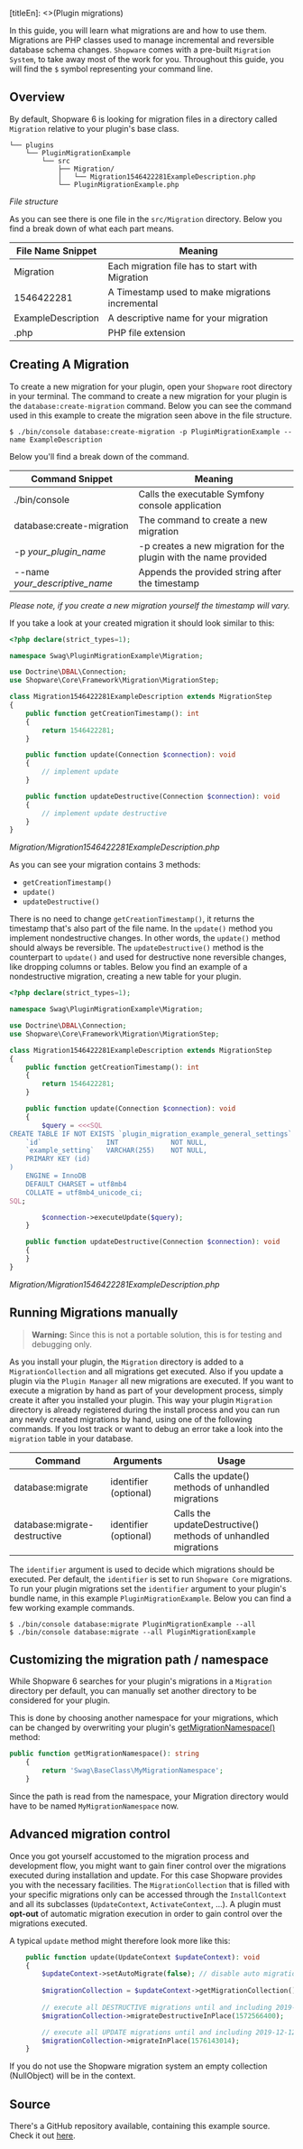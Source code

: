 [titleEn]: <>(Plugin migrations)

In this guide, you will learn what migrations are and how to use them.
Migrations are PHP classes used to manage incremental and reversible database schema changes.
`Shopware` comes with a pre-built `Migration System`, to take away most of the work for you.
Throughout this guide, you will find the `$` symbol representing your command line.

## Overview

By default, Shopware 6 is looking for migration files in a directory called `Migration` relative to your plugin's
base class.

```
└── plugins
    └── PluginMigrationExample
        └── src
            ├── Migration/
            │   └── Migration1546422281ExampleDescription.php
            └── PluginMigrationExample.php
```
*File structure*

As you can see there is one file in the `src/Migration` directory. Below you find a break down of what each part means.

| File Name Snippet       | Meaning                                                   |
|-------------------------|-----------------------------------------------------------|
| Migration               | Each migration file has to start with Migration           |
| 1546422281              | A Timestamp used to make migrations incremental           |
| ExampleDescription      | A descriptive name for your migration                     |
| .php                    | PHP file extension                                        |


## Creating A Migration

To create a new migration for your plugin, open your `Shopware` root directory in your terminal.
The command to create a new migration for your plugin is the `database:create-migration` command.
Below you can see the command used in this example to create the migration seen above in the file structure.

```
$ ./bin/console database:create-migration -p PluginMigrationExample --name ExampleDescription
```

Below you'll find a break down of the command.

| Command Snippet                | Meaning                                                          |
|--------------------------------|------------------------------------------------------------------|
| ./bin/console                  | Calls the executable Symfony console application                 |
| database:create-migration      | The command to create a new migration                            |
| -p *your_plugin_name*          | -p creates a new migration for the plugin with the name provided |
| --name *your_descriptive_name* | Appends the provided string after the timestamp                  |

*Please note, if you create a new migration yourself the timestamp will vary.*

If you take a look at your created migration it should look similar to this:
```php
<?php declare(strict_types=1);

namespace Swag\PluginMigrationExample\Migration;

use Doctrine\DBAL\Connection;
use Shopware\Core\Framework\Migration\MigrationStep;

class Migration1546422281ExampleDescription extends MigrationStep
{
    public function getCreationTimestamp(): int
    {
        return 1546422281;
    }

    public function update(Connection $connection): void
    {
        // implement update
    }

    public function updateDestructive(Connection $connection): void
    {
        // implement update destructive
    }
}
```
*Migration/Migration1546422281ExampleDescription.php*

As you can see your migration contains 3 methods:
* `getCreationTimestamp()`
* `update()`
* `updateDestructive()`

There is no need to change `getCreationTimestamp()`, it returns the timestamp that's also part of the file name.
In the `update()` method you implement nondestructive changes. In other words, the `update()` method should always be reversible.
The `updateDestructive()` method is the counterpart to `update()` and used for destructive none reversible changes,
like dropping columns or tables.
Below you find an example of a nondestructive migration, creating a new table for your plugin.

```php
<?php declare(strict_types=1);

namespace Swag\PluginMigrationExample\Migration;

use Doctrine\DBAL\Connection;
use Shopware\Core\Framework\Migration\MigrationStep;

class Migration1546422281ExampleDescription extends MigrationStep
{
    public function getCreationTimestamp(): int
    {
        return 1546422281;
    }

    public function update(Connection $connection): void
    {
        $query = <<<SQL
CREATE TABLE IF NOT EXISTS `plugin_migration_example_general_settings` (
    `id`                INT             NOT NULL,
    `example_setting`   VARCHAR(255)    NOT NULL,
    PRIMARY KEY (id)
)
    ENGINE = InnoDB
    DEFAULT CHARSET = utf8mb4
    COLLATE = utf8mb4_unicode_ci;
SQL;

        $connection->executeUpdate($query);
    }

    public function updateDestructive(Connection $connection): void
    {
    }
}
```
*Migration/Migration1546422281ExampleDescription.php*

## Running Migrations manually

> **Warning:** Since this is not a portable solution, this is for testing and debugging only.

As you install your plugin, the `Migration` directory is added to a `MigrationCollection` and all migrations get executed.
Also if you update a plugin via the `Plugin Manager` all new migrations are executed.
If you want to execute a migration by hand as part of your development process, simply create it after you installed your plugin.
This way your plugin `Migration` directory is already registered during the install process and you can run any newly created migrations by hand,
using one of the following commands. If you lost track or want to debug an error take a look into the `migration` table in your database.

| Command                      | Arguments             | Usage                                                         |
|------------------------------|-----------------------|---------------------------------------------------------------|
| database:migrate             | identifier (optional) | Calls the update() methods of unhandled migrations            |
| database:migrate-destructive | identifier (optional) | Calls the updateDestructive() methods of unhandled migrations |

The `identifier` argument is used to decide which migrations should be executed.
Per default, the `identifier` is set to run `Shopware Core` migrations.
To run your plugin migrations set the `identifier` argument to your plugin's bundle name, in this example `PluginMigrationExample`.
Below you can find a few working example commands.

```
$ ./bin/console database:migrate PluginMigrationExample --all
$ ./bin/console database:migrate --all PluginMigrationExample
```

## Customizing the migration path / namespace

While Shopware 6 searches for your plugin's migrations in a `Migration` directory per default,
you can manually set another directory to be considered for your plugin.

This is done by choosing another namespace for your migrations, which can be changed by overwriting your plugin's [getMigrationNamespace()](020-plugin-base-class.md#getMigrationNamespace()) method:

```php
public function getMigrationNamespace(): string
    {
        return 'Swag\BaseClass\MyMigrationNamespace';
    }
```

Since the path is read from the namespace, your Migration directory would have to be named `MyMigrationNamespace` now.

## Advanced migration control

Once you got yourself accustomed to the migration process and development flow, you might want to gain finer control over the migrations executed during installation and update. For this case Shopware provides you with the necessary facilities. The `MigrationCollection` that is filled with your specific migrations only can be accessed through the `InstallContext` and all its subclasses (`UpdateContext`, `ActivateContext`, ...). A plugin must **opt-out** of automatic migration execution in order to gain control over the migrations executed.

A typical `update` method might therefore look more like this:

```php
    public function update(UpdateContext $updateContext): void
    {
        $updateContext->setAutoMigrate(false); // disable auto migration execution
        
        $migrationCollection = $updateContext->getMigrationCollection();
 
        // execute all DESTRUCTIVE migrations until and including 2019-11-01T00:00:00+00:00
        $migrationCollection->migrateDestructiveInPlace(1572566400);

        // execute all UPDATE migrations until and including 2019-12-12T09:30:51+00:00
        $migrationCollection->migrateInPlace(1576143014);
    }
```   
If you do not use the Shopware migration system an empty collection (NullObject) will be in the context.

## Source

There's a GitHub repository available, containing this example source.
Check it out [here](https://github.com/shopware/swag-docs-plugin-migration-example).
